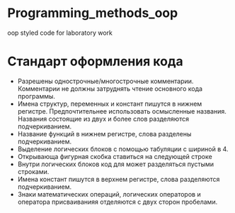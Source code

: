 # Programming_methods_oop
oop styled code for laboratory work

# Стандарт оформления кода

- Разрешены однострочные/многострочные комментарии. Комментарии не должны затруднять чтение основного кода программы.
- Имена структур, переменных и констант пишутся в нижнем регистре. Предпочтительнее использовать осмысленные названия. Названия состоящие из двух и более слов разделяются подчеркиванием.
- Название функций в нижнем регистре, слова разделены подчеркиванием.
- Выделение логических блоков с помощью табуляции с шириной в 4.
- Открывающа фигурная скобка ставиться на следующей строке
- Внутри логических блоков код для может разделяться пустыми строками.
- Имена констант пишутся в верхнем регистре, слова разделяются подчеркиванием.
- Знаки математических операций, логических операторов и оператора присваиванияя отделяются с двух сторон пробелами.
